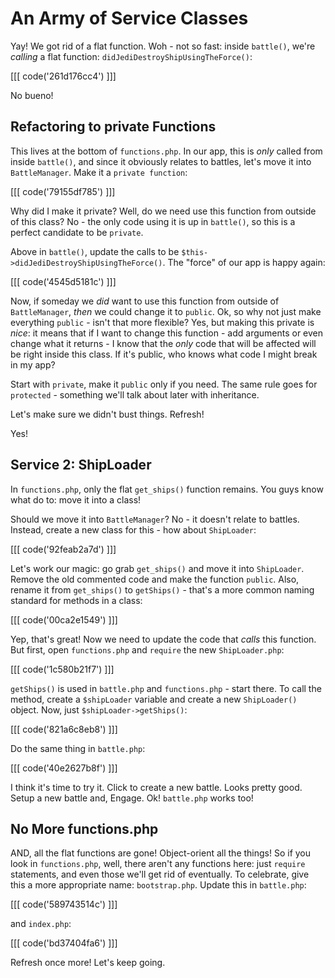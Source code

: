 # An Army of Service Classes

Yay! We got rid of a flat function. Woh - not so fast: inside `battle()`,
we're *calling* a flat function: `didJediDestroyShipUsingTheForce()`:

[[[ code('261d176cc4') ]]]

No bueno!

## Refactoring to private Functions

This lives at the bottom of `functions.php`. In our app, this is *only* called
from inside `battle()`, and since it obviously relates to battles, let's
move it into `BattleManager`. Make it a `private function`:

[[[ code('79155df785') ]]]

Why did I make it private? Well, do we need use this function from outside
of this class? No - the only code using it is up in `battle()`, so this is
a perfect candidate to be `private`.

Above in `battle()`, update the calls to be `$this->didJediDestroyShipUsingTheForce()`.
The "force" of our app is happy again:

[[[ code('4545d5181c') ]]]

Now, if someday we *did* want to use this function from outside of `BattleManager`,
*then* we could change it to `public`. Ok, so why not just make everything
`public` - isn't that more flexible? Yes, but making this private
is *nice*: it means that if I want to change this function - add arguments
or even change what it returns - I know that the *only* code that will be
affected will be right inside this class. If it's public, who knows what
code I might break in my app?

Start with `private`, make it `public` only if you need. The same rule goes
for `protected` - something we'll talk about later with inheritance.

Let's make sure we didn't bust things. Refresh!

Yes!

## Service 2: ShipLoader

In `functions.php`, only the flat `get_ships()` function remains. You guys
know what do to: move it into a class!

Should we move it into `BattleManager`? No - it doesn't relate to battles. 
Instead, create a new class for this - how about `ShipLoader`:

[[[ code('92feab2a7d') ]]]

Let's work our magic: go grab `get_ships()` and move it into `ShipLoader`.
Remove the old commented code and make the function `public`. Also, rename
it from `get_ships()` to `getShips()` - that's a more common naming standard
for methods in a class:

[[[ code('00ca2e1549') ]]]

Yep, that's great! Now we need to update the code that *calls* this function.
But first, open `functions.php` and `require` the new `ShipLoader.php`:

[[[ code('1c580b21f7') ]]]

`getShips()` is used in `battle.php` and `functions.php` - start there. To
call the method, create a `$shipLoader` variable and create a new `ShipLoader()`
object. Now, just `$shipLoader->getShips()`:

[[[ code('821a6c8eb8') ]]]

Do the same thing in `battle.php`:

[[[ code('40e2627b8f') ]]]

I think it's time to try it. Click to create a new battle. Looks pretty good.
Setup a new battle and, Engage. Ok! `battle.php` works too!

## No More functions.php

AND, all the flat functions are gone! Object-orient all the things! So if
you look in `functions.php`, well, there aren't any functions here: just
`require` statements, and even those we'll get rid of eventually. To celebrate,
give this a more appropriate name: `bootstrap.php`. Update this in `battle.php`:

[[[ code('589743514c') ]]]

and `index.php`:

[[[ code('bd37404fa6') ]]]

Refresh once more! Let's keep going.
